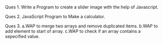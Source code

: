 Ques 1. Write a Program to create a slider image with the help of Javascript.

Ques 2. JavaScript Program to Make a calculator.

Ques 3. 
      a.WAP to merge two arrays and remove duplicated items.
      b.WAP to add element to start of array.
      c.WAP to check if an array contains a sepecified value.
